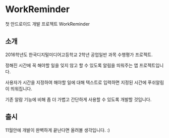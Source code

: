 # WorkReminder
첫 안드로이드 개발 프로젝트 WorkReminder

## 소개
2016학년도 한국디지털미디어고등학교 2학년 공업일반 과목 수행평가 프로젝트.

정해진 시간에 꼭 해야할 일을 잊지 않고 할 수 있도록 알림을 띄워주는 앱 프로젝트입니다.

사용자가 시간을 지정하여 해야할 일에 대해 텍스트로 입력하면 지정된 시간에 푸쉬알림이 띄워집니다.

기존 알람 기능에 비해 좀 더 가볍고 간단하게 사용할 수 있도록 개발할 것입니다.

## 출시
11월안에 개발이 완벽하게 끝난다면 올려볼 생각입니다. :)